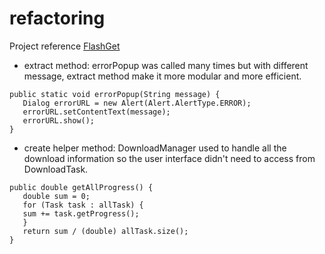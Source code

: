 # refactoring

Project reference [FlashGet](https://github.com/OOP2020/FlashGet/blob/master/src/DownloadTask.java)

 - extract method: errorPopup was called many times but with different message, extract method make it more modular and more efficient.
 ```
public static void errorPopup(String message) {
    Dialog errorURL = new Alert(Alert.AlertType.ERROR);
    errorURL.setContentText(message);
    errorURL.show();
}
 ```
 - create helper method: DownloadManager used to handle all the download information so the user interface didn't need to access from DownloadTask.
 ```
public double getAllProgress() {
    double sum = 0;
    for (Task task : allTask) {
    sum += task.getProgress();
    }
    return sum / (double) allTask.size();
}
 ```
